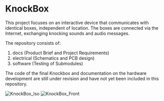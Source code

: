 # KnockBox
This project focuses on an interactive device that communicates with identical boxes, independent of location. The boxes are connected via the Internet, exchanging knocking sounds and audio messages.

The repository consists of:
1. docs (Product Brief and Project Requirements)
2. electrical (Schematics and PCB design)
3. software (Testing of Submodules)

The code of the final Knockbox and documentation on the hardware development are still under revision and have not yet been included in this repository.

![KnockBox_Iso](https://github.com/LeanderU/KnockBox/assets/84909019/fc34830a-a89c-4137-9323-e6863b8ff08e)
![KnockBox_Front](https://github.com/LeanderU/KnockBox/assets/84909019/620053fa-f0c2-42e6-9f3c-d58df0999d6d)
